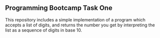 ## Programming Bootcamp Task One
This repository includes a simple implementation of a program which accepts a list of digits, and returns the number you get by interpreting the list as a sequence of digits in base 10.
